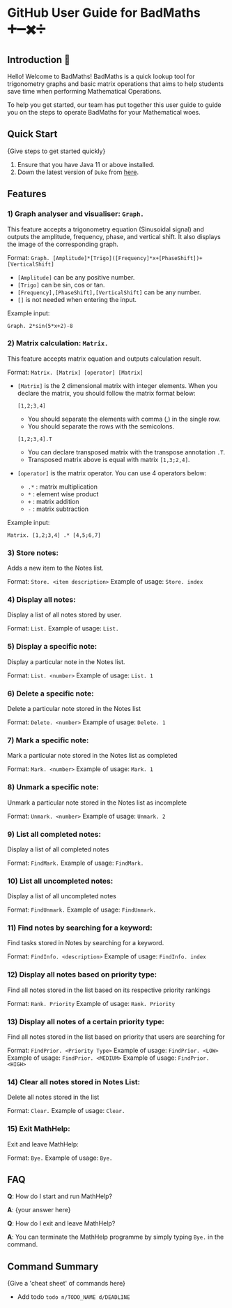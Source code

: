 # GitHub User Guide for BadMaths ➕➖✖️➗

## Introduction 🧮

Hello! Welcome to BadMaths! BadMaths is a quick lookup tool for 
trigonometry graphs and basic matrix operations that aims to help students save
time when performing Mathematical Operations. 

To help you get started, our team has put together this user guide to guide you on
the steps to operate BadMaths for your Mathematical woes.

## Quick Start

{Give steps to get started quickly}

1. Ensure that you have Java 11 or above installed.
1. Down the latest version of `Duke` from [here](http://link.to/duke).

## Features 

### 1) Graph analyser and visualiser: `Graph. `
This feature accepts a trigonometry equation (Sinusoidal signal) and outputs the amplitude, frequency, phase, and vertical shift.
It also displays the image of the corresponding graph.

Format: `Graph. [Amplitude]*[Trigo]([Frequency]*x+[PhaseShift])+[VerticalShift]`

* `[Amplitude]` can be any positive number.
* `[Trigo]` can be sin, cos or tan.
* `[Frequency],[PhaseShift],[VerticalShift]` can be any number.
* `[]` is not needed when entering the input.

Example input:
```
Graph. 2*sin(5*x+2)-8
```

### 2) Matrix calculation: `Matrix. `
 This feature accepts matrix equation and outputs calculation result.

 Format: `Matrix. [Matrix] [operator] [Matrix]`

 * `[Matrix]` is the 2 dimensional matrix with integer elements. When you declare the matrix, you should follow the matrix format below:
   ```
   [1,2;3,4]
   ```
   * You should separate the elements with comma (,) in the single row.
   * You should separate the rows with the semicolons.

   ```
   [1,2;3,4].T
   ```
   * You can declare transposed matrix with the transpose annotation `.T`.
   * Transposed matrix above is equal with matrix `[1,3;2,4]`.

 * `[operator]` is the matrix operator. You can use 4 operators below:
   * `.*` : matrix multiplication
   * `*` : element wise product
   * `+` : matrix addition
   * `-` : matrix subtraction

 Example input:
 ```
 Matrix. [1,2;3,4] .* [4,5;6,7]
 ```

### 3) Store notes:

Adds a new item to the Notes list.

Format: `Store. <item description>`
Example of usage: `Store. index`

### 4) Display all notes: 
Display a list of all notes stored by user.

Format: `List.`
Example of usage: `List.`

### 5) Display a specific note: 
Display a particular note in the Notes list.

Format: `List. <number>`
Example of usage: `List. 1`

### 6) Delete a specific note:
Delete a particular note stored in the Notes list

Format: `Delete. <number>`
Example of usage: `Delete. 1`

### 7) Mark a specific note:
Mark a particular note stored in the Notes list as completed

Format: `Mark. <number>`
Example of usage: `Mark. 1`

### 8) Unmark a specific note:
Unmark a particular note stored in the Notes list as incomplete

Format: `Unmark. <number>`
Example of usage: `Unmark. 2`

### 9) List all completed notes:
Display a list of all completed notes

Format: `FindMark.`
Example of usage: `FindMark.`

### 10) List all uncompleted notes:
Display a list of all uncompleted notes

Format: `FindUnmark.`
Example of usage: `FindUnmark.`

### 11) Find notes by searching for a keyword:
Find tasks stored in Notes by searching for a keyword.

Format: `FindInfo. <description>`
Example of usage: `FindInfo. index`

### 12) Display all notes based on priority type:
Find all notes stored in the list based on its respective priority rankings

Format: `Rank. Priority`
Example of usage: `Rank. Priority`

### 13) Display all notes of a certain priority type:
Find all notes stored in the list based on priority that users are searching for

Format: `FindPrior. <Priority Type>`
Example of usage: `FindPrior. <LOW>`
Example of usage: `FindPrior. <MEDIUM>`
Example of usage: `FindPrior. <HIGH>`

### 14) Clear all notes stored in Notes List:
Delete all notes stored in the list

Format: `Clear.`
Example of usage: `Clear.`

### 15) Exit MathHelp:
Exit and leave MathHelp:

Format: `Bye.`
Example of usage: `Bye.`

## FAQ

**Q**: How do I start and run MathHelp? 

**A**: {your answer here}

**Q**: How do I exit and leave MathHelp?

**A**: You can terminate the MathHelp programme by simply typing 
`Bye.` in the command.

## Command Summary

{Give a 'cheat sheet' of commands here}

* Add todo `todo n/TODO_NAME d/DEADLINE`
